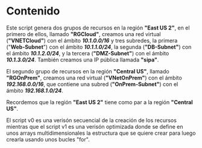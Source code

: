# Contenido
Este script genera dos grupos de recursos en la región **"East US 2"**, en el primero de ellos, llamado **"RGCloud"**, creamos una red virtual (**"VNETCloud"**) con el ámbito ***10.1.0.0/16*** y tres subredes, la primera ("**Web-Subnet**") con el ámbito ***10.1.1.0/24***, la segunda (**"DB-Subnet"**) con el ámbito ***10.1.2.0/24***, y la tercera (**"DMZ-Subnet"**) con el ámbito ***10.1.3.0/24***. También creamos una IP pública llamada **"sipa"**.


El segundo grupo de recursos en la región **"Central US"**, llamado **"RGOnPrem"**, creamos una red virtual (**"VNetOnPrem"**) con el ámbito ***192.168.0.0/16***, que contiene una subred (**"OnPrem-Subnet"**) con el ámbito ***192.168.1.0/24***.

Recordemos que la región **"East US 2"** tiene como par a la región **"Central US"**.

El script v0 es una verisón secuencial de la creación de los recursos mientras que el script v1 es una verisón optimizada donde se define en unos arrays multidimensionales la estructura que se quiere crear para luego crearla usando unos bucles "for".